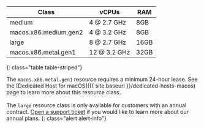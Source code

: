 Class | vCPUs | RAM
---|---|---
medium | 4 @ 2.7 GHz | 8GB
macos.x86.medium.gen2 | 4 @ 3.2 GHz | 8GB
large | 8 @ 2.7 GHz | 16GB
macos.x86.metal.gen1 | 12 @ 3.2 GHz | 32GB
{: class="table table-striped"}

The `macos.x86.metal.gen1` resource requires a minimum 24-hour lease. See the [Dedicated Host for macOS]({{ site.baseurl }}/dedicated-hosts-macos) page to learn more about this resource class.
<br />
<br />
The `large` resource class is only available for customers with an annual contract. [Open a support ticket](https://support.circleci.com/hc/en-us/requests/new) if you would like to learn more about our annual plans.
{: class="alert alert-info"}